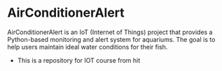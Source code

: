 # AirConditionerAlert

AirConditionerAlert is an IoT (Internet of Things) project that provides a Python-based monitoring and alert system for aquariums. 
The goal is to help users maintain ideal water conditions for their fish. 





- This is a repository for IOT course from hit

